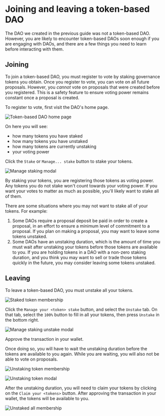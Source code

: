# Joining and leaving a token-based DAO

The DAO we created in the previous guide was not a token-based DAO. However, you are likely to encounter token-based DAOs soon enough if you are engaging with DAOs, and there are a few things you need to learn before interacting with them.

## Joining

To join a token-based DAO, you must register to vote by staking governance tokens you obtain. Once you register to vote, you can vote on all future proposals. However, you _cannot_ vote on proposals that were created before you registered. This is a safety feature to ensure voting power remains constant once a proposal is created.

To register to vote, first visit the DAO's home page.

![Token-based DAO home page](../../.gitbook/assets/token-based-home.png)

On here you will see:

* how many tokens you have staked
* how many tokens you have unstaked
* how many tokens are currently unstaking
* your voting power

Click the `Stake` or `Manage... stake` button to stake your tokens.

![Manage staking modal](../../.gitbook/assets/manage-staking.png)

By staking your tokens, you are registering those tokens as voting power. Any tokens you do not stake won't count towards your voting power. If you want your votes to matter as much as possible, you'll likely want to stake all of them.

There are some situations where you may not want to stake all of your tokens. For example:

1. Some DAOs require a proposal deposit be paid in order to create a proposal, in an effort to ensure a minimum level of commitment to a proposal. If you plan on making a proposal, you may want to leave some tokens unstaked.
2. Some DAOs have an unstaking duration, which is the amount of time you must wait after unstaking your tokens before those tokens are available to you. If you are holding tokens in a DAO with a non-zero staking duration, and you think you may want to sell or trade those tokens quickly in the future, you may consider leaving some tokens unstaked.

## Leaving

To leave a token-based DAO, you must unstake all your tokens.

![Staked token membership](../../.gitbook/assets/staked-membership.png)

Click the `Manage your <token> stake` button, and select the `Unstake` tab. On that tab, select the `100%` button to fill in all your tokens, then press `Unstake` in the bottom right.

![Manage staking unstake modal](../../.gitbook/assets/manage-staking-unstake-all.png)

Approve the transaction in your wallet.

Once doing so, you will have to wait the unstaking duration before the tokens are available to you again. While you are waiting, you will also not be able to vote on proposals.

![Unstaking token membership](../../.gitbook/assets/your-membership-unstaking.png)

![Unstaking token modal](../../.gitbook/assets/unstaking-modal.png)

After the unstaking duration, you will need to claim your tokens by clicking on the `Claim your <tokens>` button. After approving the transaction in your wallet, the tokens will be available to you.

![Unstaked all membership](../../.gitbook/assets/your-membership-nothing-staked.png)
